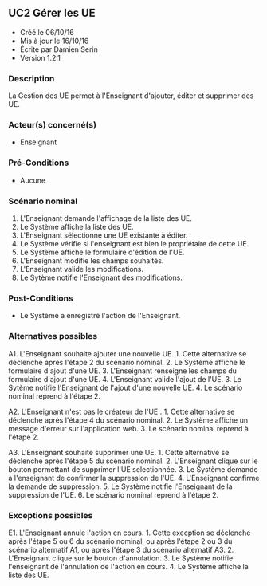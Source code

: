 ## UC2 Gérer les UE

* Créé le 06/10/16
* Mis à jour le 16/10/16
* Écrite par Damien Serin
* Version 1.2.1

### Description

La Gestion des UE permet à l'Enseignant d'ajouter, éditer et supprimer des UE.

### Acteur(s) concerné(s)

* Enseignant

### Pré-Conditions

* Aucune

### Scénario nominal

1. L'Enseignant demande l'affichage de la liste des UE.
2. Le Système affiche la liste des UE.
3. L'Enseignant sélectionne une UE existante à éditer.
4. Le Système vérifie si l'enseignant est bien le propriétaire de cette UE.
5. Le Système affiche le formulaire d'édition de l'UE.
6. L'Enseignant modifie les champs souhaités.
7. L'Enseignant valide les modifications.
8. Le Sytème notifie l'Enseignant des modifications.

### Post-Conditions

* Le Système a enregistré l'action de l'Enseignant.

### Alternatives possibles

A1. L'Enseignant souhaite ajouter une nouvelle UE.
    1. Cette alternative se déclenche après l'étape 2 du scénario nominal.
    2. Le Système affiche le formulaire d'ajout d'une UE.
    3. L'Enseignant renseigne les champs du formulaire d'ajout d'une UE.
    4. L'Enseignant valide l'ajout de l'UE.
    3. Le Sytème notifie l'Enseignant de l'ajout d'une nouvelle UE.
    4. Le scénario nominal reprend à l'étape 2.

A2. L'Enseignant n'est pas le créateur de l'UE	.
    1. Cette alternative se déclenche après l'étape 4 du scénario nominal.
    2. Le Système affiche un message d'erreur sur l'application web.
    3. Le scénario nominal reprend à l'étape 2.

A3. L'Enseignant souhaite supprimer une UE.
    1. Cette alternative se déclenche après l'étape 5 du scénario nominal.
    2. L'Enseignant clique sur le bouton permettant de supprimer l'UE selectionnée.
    3. Le Système demande à l'enseignant de confirmer la suppression de l'UE.
    4. L'Enseignant confirme la demande de suppression.
    5. Le Système notifie l'Enseignant de la suppression de l'UE.
    6. Le scénario nominal reprend à l'étape 2.

### Exceptions possibles

E1. L'Enseignant annule l'action en cours.
    1. Cette execption se déclenche après l'étape 5 ou 6 du scénario nominal, ou après l'étape 2 ou 3 du scénario alternatif A1, ou après l'étape 3 du scénario alternatif A3.
    2. L'Enseignant clique sur le bouton d'annulation.
    3. Le Système notifie l'enseignant de l'annulation de l'action en cours.
    4. Le Système affiche la liste des UE.
